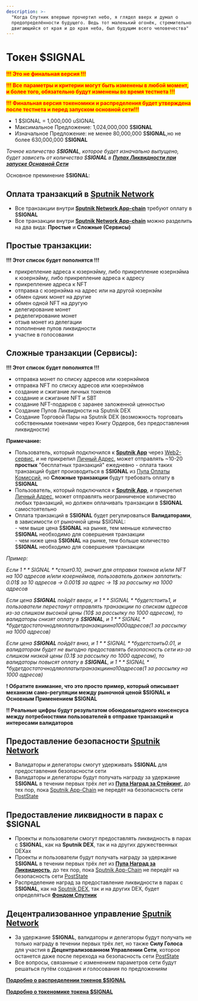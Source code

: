 ```yaml
---
description: >-
  "Когда Спутник впервые прочертил небо, я глядел вверх и думал о
  предопределённости будущего. Ведь тот маленький огонёк, стремительно
  двигающийся от края и до края неба, был будущим всего человечества"
---
```


# Токен $SIGNAL

<mark style="color:red;">**!!! Это не финальная версия !!!**</mark>&#x20;

<mark style="color:red;">**!!! Все параметры и критерии могут быть изменены в любой момент, и более того, обязательно будут изменены во время тестнета !!!**</mark>&#x20;

<mark style="color:red;">**!!! Финальная версия токеномики и распределения будет утверждена после тестнета и перед запуском основной сети!!!**</mark>

* 1 $SIGNAL = 1,000,000 uSIGNAL
* Максимальное Предложение: 1,024,000,000 $**SIGNAL**
* Изначальное Предложение: не менее 80,000,000 $**SIGNAL**,но не более 630,000,000 $**SIGNAL**

_Точное количество $**SIGNAL**, которое будет_ _изначально выпущено, будет зависеть от количества $**SIGNAL** в_ [_**Пулах Ликвидности при запуске Основной Сети**_](raspredelenie-tokena-usdsignal/sozdanie-pulov/puly-likvidnosti.md)

Основное преминение $**SIGNAL**:

## Оплата транзакций в [**Sputnik Network**](../sputnik-network-app-chain/)

* Все транзакции внутри [**Sputnik Network App-chain**](../sputnik-network-app-chain/) требуют оплату в $**SIGNAL**
* Все транзакции внутри [**Sputnik Network App-chain**](../sputnik-network-app-chain/) можно разделить на два вида: **Простые** и **Сложные (Сервисы)**

## **Простые транзакции:**

**!!! Этот список будет пополнятся !!!**

* прикрепление адреса к юзернэйму, либо прикрепление юзернэйма к юзернэйму, либо прикрепление адреса к адресу
* прикрепление адреса к NFT
* отправка с юзернэйма на адрес или на другой юзернэйм
* обмен одних монет на другие
* обмен одной NFT на другую
* делегирование монет
* ределегирование монет
* отзыв монет из делегации
* пополнение пулов ликвидности
* участие в голосовании

## **Сложные транзакции (Сервисы):**

**!!! Этот список будет пополнятся !!!**

* отправка монет по списку адресов или юзернэймов
* отправка NFT по списку адресов или юзернэймов
* создание и сжигание личных токенов
* создание и сжигание NFT и SBT
* создание NFT-подарков c заранее заложенной ценностью
* Создание Пулов Ликвидности на Sputnik DEX
* Создание Торговой Пары на Sputnik DEX (возможность торговать собственными токенами через Книгу Ордеров, без предоставления ликвидности)

**Примечание:**

* Пользователь, который подключился к [**Sputnik App**](../sputnik-app/) через [Web2-сервис](../sputnik-app/web2-funkcional/), и не прикрепил [Личный Адрес](../slovar-terminov-i-skhema/lichnyi-adres.md), может отправлять \~10-20 **простых** "бесплатных транзакций" ежедневно - оплата таких транзакций будет производиться в $**SIGNAL** из [Пула Оплаты Комиссий](raspredelenie-tokena-usdsignal/sozdanie-pulov/pul-oplaty-komissii.md), но **Сложные транзакции** будут требовать оплату в $**SIGNAL**
* &#x20;Пользователь, который подключился к [**Sputnik App**](../sputnik-app/), и прикрепил [Личный Адрес](../slovar-terminov-i-skhema/lichnyi-adres.md), может отправлять неогранниченое количество любых транзакций, но должен оплачивать транзакции в $**SIGNAL** самостоятельно
* Оплата транзакций в $**SIGNAL** будет регулироваться **Валидаторами**, в зависимости от рыночной цены $SIGNAL:\
  \- чем выше цена $**SIGNAL** на рынке, тем меньше количество $**SIGNAL** необходимо для совершения транзакции\
  \- чем ниже цена $**SIGNAL** на рынке, тем больше количество $**SIGNAL** необходимо для совершения транзакции

_Пример:_

_Если 1 $**SIGNAL** стоит 0.10$, значит для отправки токенов и/или NFT на 100 адресов и/или юзернеймов, пользователь должен заплатить: 0.01$ за 10 адресов -> 0.001$ за адрес -> 1$ за рассылку на 1000 адресов_

_Если цена $**SIGNAL** пойдёт вверх, и 1 $**SIGNAL** будет стоить 1$, и пользователи перестанут отправлять транзакции по спискам адресов из-за слишком высокой цены (10$ за рассылку по 1000 адресам), то валидаторы снизят оплату в $**SIGNAL**, и 1 $**SIGNAL** будет достаточно для оплаты транзакции на 1000 адресов (1$ за рассылку на 1000 адресов)_

_Если цена $**SIGNAL** пойдёт вниз, и 1 $**SIGNAL** будет стоить 0.01$, и валидаторам будет не выгодно предоставлять безопасность сети из-за слишком низкой цены (0.1$ за рассылку по 1000 адресам), то валидаторы повысят оплату в $**SIGNAL**, и 1 $**SIGNAL** будет достаточно для оплаты транзакции на 10 адресов (1$ за рассылку на 1000 адресов)_

**! Обратите внимание, что это просто пример, который описывает механизм само-регуляции между рыночной ценой $SIGNAL и Основным Применением $SIGNAL**

**!! Реальные цифры будут результатом обоюдовыгодного консенсуса между потребностями пользователей в отправке транзакций и интересами валидаторов**

## Предоставление безопасности [**Sputnik Network**](../sputnik-network-app-chain/)

* Валидаторы и делегаторы смогут удерживать $**SIGNAL** для предоставления безопасности сети
* Валидаторы и делегаторы будут получать награду за удержание $**SIGNAL** в течении первых трёх лет из [**Пула Наград за Стейкинг**](broken-reference), до тех пор, пока [Sputnik App-Chain](https://app.gitbook.com/o/fn2QUCcI4Laks25XW58Z/s/DLfrEiPChR9U2aAlWxri/) не передёт на безопасность сети [PostState](tokenomika-usdsignal/perekhod-na-bezopasnost-poststate-blockchain.md)

## Предоставление ликвидности в парах с $**SIGNAL**

* Проекты и пользователи смогут предоставлять ликвидность в парах с $**SIGNAL**, как на **Sputnik DEX**, так и на других  дружественных DEXах
* Проекты и пользователи будут получать награду за удержание $**SIGNAL** в течении первых трёх лет из [**Пула Наград за Ликвидность**](broken-reference), до тех пор, пока [Sputnik App-Chain](https://app.gitbook.com/o/fn2QUCcI4Laks25XW58Z/s/DLfrEiPChR9U2aAlWxri/) не передёт на безопасность сети [PostState](tokenomika-usdsignal/perekhod-na-bezopasnost-poststate-blockchain.md)
* Распределение наград за предоставление ликвидности в парах с $**SIGNAL**, как на [Sputnik DEX](../sputnik-network-app-chain/sputnik-dex.md), так и на других DEX, будет определяться [**Фондом Спутник**](../fond-sputnik.md)

## Децентрализованное управление [**Sputnik Network**](../sputnik-network-app-chain/)

* За удержание $**SIGNAL**, валидаторы и делегаторы будут получать не только награду в течении первых трёх лет, но также **Силу Голоса** для участия в **Децентрализованном Управлении Сети**, которое останется даже после перехода на безопасность сети [PostState](tokenomika-usdsignal/perekhod-na-bezopasnost-poststate-blockchain.md)
* Все вопросы, связанные с изменением параметров сети будут решаться путём создания и голосования по предложениям

[**Подробно о распределении токенов $SIGNAL**](raspredelenie-tokena-usdsignal/)

[**Подробно о токеномике токена $SIGNAL**](tokenomika-usdsignal/)

